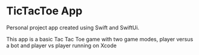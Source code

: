 # TicTacToe App

Personal project app created using Swift and SwiftUi.

This app is a basic Tac Tac Toe game with two game modes, player versus a bot and player vs player running on Xcode
